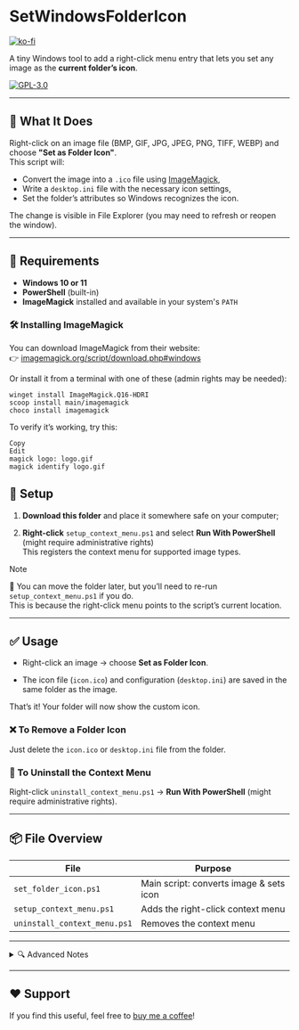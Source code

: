 # SetWindowsFolderIcon

[![ko-fi](https://ko-fi.com/img/githubbutton_sm.svg)](https://ko-fi.com/H2H818FHX)

A tiny Windows tool to add a right-click menu entry that lets you set any image as the **current folder’s icon**.

[![GPL-3.0](https://img.shields.io/badge/License-GPL%203.0-blue.svg?style=for-the-badge)](https://opensource.org/licenses/GPL-3.0)

---

## 🎯 What It Does

Right-click on an image file (BMP, GIF, JPG, JPEG, PNG, TIFF, WEBP) and choose **"Set as Folder Icon"**.  
This script will:

- Convert the image into a `.ico` file using [ImageMagick](https://imagemagick.org/),
- Write a `desktop.ini` file with the necessary icon settings,
- Set the folder’s attributes so Windows recognizes the icon.

The change is visible in File Explorer (you may need to refresh or reopen the window).

---

## 🧩 Requirements

- **Windows 10 or 11**
- **PowerShell** (built-in)
- **ImageMagick** installed and available in your system's `PATH`

### 🛠 Installing ImageMagick

You can download ImageMagick from their website:  
👉 [imagemagick.org/script/download.php#windows](https://imagemagick.org/script/download.php#windows)

Or install it from a terminal with one of these (admin rights may be needed):

```shell
winget install ImageMagick.Q16-HDRI
scoop install main/imagemagick
choco install imagemagick
```

To verify it’s working, try this:

```shell
Copy
Edit
magick logo: logo.gif
magick identify logo.gif
```

## 🚀 Setup

1. **Download this folder** and place it somewhere safe on your computer;

2. **Right-click** `setup_context_menu.ps1` and select **Run With PowerShell** (might require administrative rights)  
    This registers the context menu for supported image types.

> [!NOTE]
> 
> 🔁 You can move the folder later, but you’ll need to re-run `setup_context_menu.ps1` if you do.  
> This is because the right-click menu points to the script’s current location.

---

## ✅ Usage

- Right-click an image → choose **Set as Folder Icon**.

- The icon file (`icon.ico`) and configuration (`desktop.ini`) are saved in the same folder as the image.

That’s it! Your folder will now show the custom icon.

### ❌ To Remove a Folder Icon

Just delete the `icon.ico` or `desktop.ini` file from the folder.

### 🔧 To Uninstall the Context Menu

Right-click `uninstall_context_menu.ps1` → **Run With PowerShell** (might require administrative rights).

---

## 📦 File Overview

| File                         | Purpose                                 |
| ---------------------------- | --------------------------------------- |
| `set_folder_icon.ps1`        | Main script: converts image & sets icon |
| `setup_context_menu.ps1`     | Adds the right-click context menu       |
| `uninstall_context_menu.ps1` | Removes the context menu                |

---

<details>
<summary>🔍 Advanced Notes</summary>

### 📁 What Happens Internally?

- `magick` converts the image to `icon.ico` using multi-resolution settings (64, 128, 256).

- A `desktop.ini` file is written with the following contents:
  
  ini
  
  CopyEdit
  
  `[.ShellClassInfo] IconResource=icon.ico,0`

- The script marks the folder with `+s +r` attributes so that Windows uses the `.ini` file.

- The icon and `.ini` are marked as hidden/system files so they don't clutter the view.

### 🧠 Existing Files?

If `icon.ico` or `desktop.ini` already exists, they will be overwritten without prompting.  
This avoids clutter and ensures a clean overwrite.

### 💡 Icon Not Updating?

Windows sometimes caches folder icons aggressively. If your new icon doesn’t appear immediately, try one of these:

- Press `F5` to refresh the folder.

- Close and reopen File Explorer.

- Reboot your system

Still not working and can't wait for a reboot?

> [!WARNING]
> 
> **Run the included** `reset_explorer_icon_cache.ps1`  
> *(Right-click → Run with PowerShell)*

This will:

- Close all File Explorer windows

- Delete Windows’ icon cache

- Restart Explorer automatically

**⚠ Make sure to save any open work** — this will temporarily shut down Explorer.

</details>

---

## ❤️ Support

If you find this useful, feel free to [buy me a coffee](https://ko-fi.com/H2H818FHX)!
